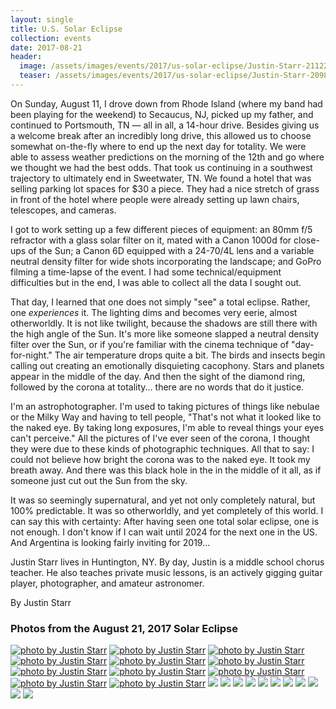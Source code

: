 ```yaml
---
layout: single
title: U.S. Solar Eclipse
collection: events
date: 2017-08-21
header:
  image: /assets/images/events/2017/us-solar-eclipse/Justin-Starr-21122297.jpg
  teaser: /assets/images/events/2017/us-solar-eclipse/Justin-Starr-20988447.jpg
---
```


On Sunday, August 11, I drove down from Rhode Island (where my band had been playing for the weekend) to Secaucus, NJ, picked up my father, and continued to Portsmouth, TN — all in all, a 14-hour drive. Besides giving us a welcome break after an incredibly long drive, this allowed us to choose somewhat on-the-fly where to end up the next day for totality. We were able to assess weather predictions on the morning of the 12th and go where we thought we had the best odds. That took us continuing in a southwest trajectory to ultimately end in Sweetwater, TN. We found a hotel that was selling parking lot spaces for \$30 a piece. They had a nice stretch of grass in front of the hotel where people were already setting up lawn chairs, telescopes, and cameras.

I got to work setting up a few different pieces of equipment: an 80mm f/5 refractor with a glass solar filter on it, mated with a Canon 1000d for close-ups of the Sun; a Canon 6D equipped with a 24-70/4L lens and a variable neutral density filter for wide shots incorporating the landscape; and GoPro filming a time-lapse of the event. I had some technical/equipment difficulties but in the end, I was able to collect all the data I sought out.

That day, I learned that one does not simply "see" a total eclipse. Rather, one *experiences* it. The lighting dims and becomes very eerie, almost otherworldly. It is not like twilight, because the shadows are still there with the high angle of the Sun. It's more like someone slapped a neutral density filter over the Sun, or if you're familiar with the cinema technique of "day-for-night." The air temperature drops quite a bit. The birds and insects begin calling out creating an emotionally disquieting cacophony. Stars and planets appear in the middle of the day. And then the sight of the diamond ring, followed by the corona at totality... there are no words that do it justice.

I'm an astrophotographer. I'm used to taking pictures of things like nebulae or the Milky Way and having to tell people, "That's not what it looked like to the naked eye. By taking long exposures, I'm able to reveal things your eyes can't perceive." All the pictures of I've ever seen of the corona, I thought they were due to these kinds of photographic techniques. All that to say: I could not believe how bright the corona was to the naked eye. It took my breath away. And there was this black hole in the in the middle of it all, as if someone just cut out the Sun from the sky.

It was so seemingly supernatural, and yet not only completely natural, but 100% predictable. It was so otherworldly, and yet completely of this world. I can say this with certainty: After having seen one total solar eclipse, one is not enough. I don't know if I can wait until 2024 for the next one in the US. And Argentina is looking fairly inviting for 2019...

Justin Starr lives in Huntington, NY. By day, Justin is a middle school chorus teacher. He also teaches private music lessons, is an actively gigging guitar player, photographer, and amateur astronomer.

By Justin Starr

### Photos from the August 21, 2017 Solar Eclipse

[![photo by Justin Starr](/assets/images/events/2017/us-solar-eclipse/thumb-Justin-Starr-21015877.jpg)](/assets/images/events/2017/us-solar-eclipse/Justin-Starr-21015877.jpg) [![photo by Justin Starr](/assets/images/events/2017/us-solar-eclipse/thumb-Justin-Starr-21055836.jpg)](/assets/images/events/2017/us-solar-eclipse/Justin-Starr-21055836.jpg) [![photo by Justin Starr](/assets/images/events/2017/us-solar-eclipse/thumb-Justin-Starr-21082797.jpg)](/assets/images/events/2017/us-solar-eclipse/Justin-Starr-21082797.jpg) [![photo by Justin Starr](/assets/images/events/2017/us-solar-eclipse/thumb-Justin-Starr-20989185.jpg)](/assets/images/events/2017/us-solar-eclipse/Justin-Starr-20989185.jpg) [![photo by Justin Starr](/assets/images/events/2017/us-solar-eclipse/thumb-Justin-Starr-21054999.jpg)](/assets/images/events/2017/us-solar-eclipse/Justin-Starr-21054999.jpg) [![photo by Justin Starr](/assets/images/events/2017/us-solar-eclipse/thumb-Justin-Starr-21015686.jpg)](/assets/images/events/2017/us-solar-eclipse/Justin-Starr-21015686.jpg) [![photo by Justin Starr](/assets/images/events/2017/us-solar-eclipse/thumb-Justin-Starr-20988379.jpg)](/assets/images/events/2017/us-solar-eclipse/Justin-Starr-20988379.jpg) [![photo by Justin Starr](/assets/images/events/2017/us-solar-eclipse/thumb-Justin-Starr-20992932.jpg)](/assets/images/events/2017/us-solar-eclipse/Justin-Starr-20992932.jpg) [![photo by Justin Starr](/assets/images/events/2017/us-solar-eclipse/thumb-Justin-Starr-20992883.jpg)](/assets/images/events/2017/us-solar-eclipse/Justin-Starr-20992883.jpg) [![photo by Justin Starr](/assets/images/events/2017/us-solar-eclipse/thumb-Justin-Starr-20988447.jpg)](/assets/images/events/2017/us-solar-eclipse/Justin-Starr-20988447.jpg) [![photo by Justin Starr](/assets/images/events/2017/us-solar-eclipse/thumb-Justin-Starr-20992804.jpg)](/assets/images/events/2017/us-solar-eclipse/Justin-Starr-20992804.jpg) [![](/assets/images/events/2017/us-solar-eclipse/thumb-IMG-1089.jpg)](/assets/images/events/2017/us-solar-eclipse/IMG-1089.jpg) [![](/assets/images/events/2017/us-solar-eclipse/thumb-IMG-6863.jpg)](/assets/images/events/2017/us-solar-eclipse/IMG-6863.jpg) [![](/assets/images/events/2017/us-solar-eclipse/thumb-IMG-6866.jpg)](/assets/images/events/2017/us-solar-eclipse/IMG-6866.jpg) [![](/assets/images/events/2017/us-solar-eclipse/thumb-IMG-6868.jpg)](/assets/images/events/2017/us-solar-eclipse/IMG-6868.jpg) [![](/assets/images/events/2017/us-solar-eclipse/thumb-IMG-6870.jpg)](/assets/images/events/2017/us-solar-eclipse/IMG-6870.jpg) [![](/assets/images/events/2017/us-solar-eclipse/thumb-IMG-6872.jpg)](/assets/images/events/2017/us-solar-eclipse/IMG-6872.jpg) [![](/assets/images/events/2017/us-solar-eclipse/thumb-IMG-20953784.jpg)](/assets/images/events/2017/us-solar-eclipse/IMG-20953784.jpg) [![](/assets/images/events/2017/us-solar-eclipse/thumb-IMG-20953002.jpg)](/assets/images/events/2017/us-solar-eclipse/IMG-20953002.jpg) [![](/assets/images/events/2017/us-solar-eclipse/thumb-IMG-20988811.jpg)](/assets/images/events/2017/us-solar-eclipse/IMG-20988811.jpg) [![](/assets/images/events/2017/us-solar-eclipse/thumb-IMG-20992581.jpg)](/assets/images/events/2017/us-solar-eclipse/IMG-20992581.jpg) [![](/assets/images/events/2017/us-solar-eclipse/thumb-IMG-20992756.jpg)](/assets/images/events/2017/us-solar-eclipse/IMG-20992756.jpg)